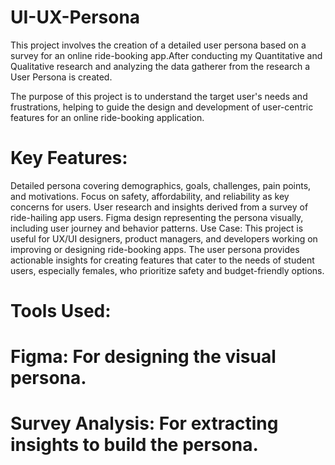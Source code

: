 # UI-UX-Persona
This project involves the creation of a detailed user persona based on a survey for an online ride-booking app.After conducting my Quantitative and Qualitative research and analyzing the data gatherer from the research a User Persona is created.

The purpose of this project is to understand the target user's needs and frustrations, helping to guide the design and development of user-centric features for an online ride-booking application.

# Key Features:

Detailed persona covering demographics, goals, challenges, pain points, and motivations.
Focus on safety, affordability, and reliability as key concerns for users.
User research and insights derived from a survey of ride-hailing app users.
Figma design representing the persona visually, including user journey and behavior patterns.
Use Case: This project is useful for UX/UI designers, product managers, and developers working on improving or designing ride-booking apps. The user persona provides actionable insights for creating features that cater to the needs of student users, especially females, who prioritize safety and budget-friendly options.

# Tools Used:

# Figma: For designing the visual persona.
# Survey Analysis: For extracting insights to build the persona.
